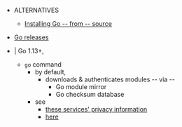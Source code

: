 * ALTERNATIVES
  * [Installing Go -- from -- source](install/source.md)

* [Go releases](doc/devel/release.md)

* | Go 1.13+,
  * `go` command
    * by default,
      * downloads & authenticates modules -- via -- 
        * Go module mirror
        * Go checksum database
    * see
      * [these services' privacy information](https://proxy.golang.org/privacy)
      * [here](https://pkg.go.dev/cmd/go)
